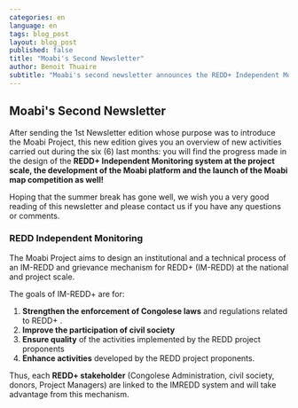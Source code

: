 ```yaml
---
categories: en
language: en
tags: blog_post
layout: blog_post
published: false
title: "Moabi's Second Newsletter"
author: Benoit Thuaire
subtitle: "Moabi's second newsletter announces the REDD+ Independent Monitoring system at the project scale, the development of the Moabi platform and the launch of the Moabi map competition."
---
```


## Moabi's Second Newsletter

After sending the 1st Newsletter edition whose purpose was to introduce the Moabi Project, this  new  edition  gives  you  an  overview  of  new  activities  carried  out  during  the  six  (6) last  months:  you  will  find  the  progress  made  in  the  design  of  the **REDD+ Independent Monitoring system at the project scale, the development of the Moabi platform and the launch of the Moabi map competition as well!**  

Hoping  that  the  summer  break  has  gone  well,  we  wish  you  a  very  good  reading  of  this newsletter and please contact us if you have any questions or comments.


### REDD Independent Monitoring

The Moabi Project aims to design an institutional and a technical process of an IM-REDD and grievance mechanism for REDD+ (IM-REDD) at the national and project scale.

The goals of IM-REDD+ are for: 

1. **Strengthen the enforcement of Congolese laws** and regulations related to REDD+ .
2. **Improve the participation of civil society** 
3. **Ensure quality** of the activities implemented by the REDD project proponents
4. **Enhance activities** developed by the REDD project proponents.

Thus, each **REDD+ stakeholder** (Congolese Administration, civil society, donors, Project Managers) are linked to the IMREDD system and will take advantage from this mechanism.









